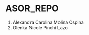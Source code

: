 # ASOR_REPO
<ol>
<li>Alexandra Carolina Molina Ospina </li>
<li>Olenka Nicole Pinchi Lazo</li>
</ol>
